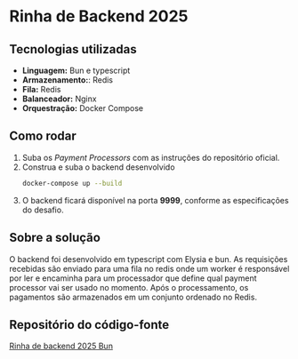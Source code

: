 # Rinha de Backend 2025

## Tecnologias utilizadas

- **Linguagem:** Bun e typescript
- **Armazenamento:**: Redis
- **Fila:** Redis
- **Balanceador:** Nginx
- **Orquestração:** Docker Compose

## Como rodar

1. Suba os _Payment Processors_ com as instruções do repositório oficial.
2. Construa e suba o backend desenvolvido
   ```sh
   docker-compose up --build
   ```
3. O backend ficará disponível na porta **9999**, conforme as especificações do desafio.

## Sobre a solução

O backend foi desenvolvido em typescript com Elysia e bun. As requisições recebidas são enviado para uma fila no redis onde um worker é responsável por ler e encaminha para um processador que define qual payment processor vai ser usado no momento. Após o processamento, os pagamentos são armazenados em um conjunto ordenado no Redis.

## Repositório do código-fonte

[Rinha de backend 2025 Bun](https://github.com/LhuizF/rinha-de-backend-2025-bun)
